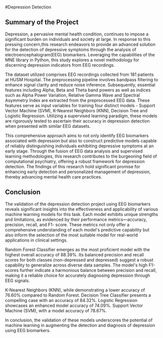 #Depression Detection 


## Summary of the Project 
Depression, a pervasive mental health condition, continues to impose a significant  burden on individuals and society at large. In response to this pressing concern,this  research endeavors to provide an advanced solution for the detection of depressive  symptoms through the analysis of electroencephalogram(EEG) biomarkers.  Leveraging the capabilities of the MNE library in Python, this study explores a novel  methodology for discerning depression indicators from EEG recordings. 


The dataset utilized comprises EEG recordings collected from 181 patients at HUSM  Hospital. The preprocessing pipeline involves bandpass filtering to enhance signal  clarity and reduce noise inference. Subsequently, essential features including Alpha,  Beta and Theta band powers as well as indices such as Alpha Power Variation,  Relative Gamma Wave and Spectral Asymmetry Index are extracted from the  preprocessed EEG data. These features serve as input variables for training four  distinct models - Support Vector Machine (SVM), K-Nearest Neighbors (KNN),  Decision Tree and Logistic Regression. Utilizing a supervised learning paradigm,  these models are rigorously tested to ascertain their accuracy in depression detection  when presented with similar EEG datasets. 

This comprehensive approach aims to not only identify EEG biomarkers associated  with depression but also to construct predictive models capable of reliably distinguishing individuals exhibiting depressive symptoms at an early stage. Through  the fusion of EEG data analysis and supervised learning methodologies, this research  contributes to the burgeoning field of computational psychiatry, offering a robust  framework for depression detection. The findings of this research hold significant  promise for enhancing early detection and personalized management of depression,  thereby advancing mental health care practices. 

## Conclusion
The validation of the depression detection project using EEG biomarkers reveals  significant insights into the effectiveness and applicability of various machine  learning models for this task. Each model exhibits unique strengths and limitations,  as evidenced by their performance metrics—accuracy, precision, recall, and F1- score. These metrics not only offer a comprehensive understanding of each model's  predictive capability but also inform the selection of the most suitable model for  real-world applications in clinical settings. 

Random Forest Classifier emerges as the most proficient model with the highest  overall accuracy of 88.39%. Its balanced precision and recall scores for both classes  (non-depressed and depressed) suggest a robust capability to generalize across  diverse data samples. The model's high F1-scores further indicate a harmonious  balance between precision and recall, making it a reliable choice for accurately  diagnosing depression through EEG signals. 

K-Nearest Neighbors (KNN), while demonstrating a lower accuracy of 76.60%  compared to Random Forest.
Decision Tree Classifier presents a compelling case with an accuracy of 84.32%.
Logistic Regression showcases an enhanced model accuracy of 74.09%.
Support Vector Machine (SVM), with a model accuracy of 78.67%.

In conclusion, the validation of these models underscores the potential of machine  learning in augmenting the detection and diagnosis of depression using EEG  biomarkers. 
